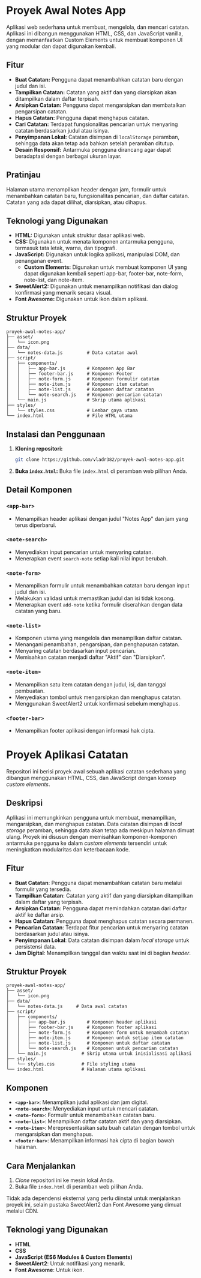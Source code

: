 # Proyek Awal Notes App

Aplikasi web sederhana untuk membuat, mengelola, dan mencari catatan. Aplikasi ini dibangun menggunakan HTML, CSS, dan JavaScript vanilla, dengan memanfaatkan Custom Elements untuk membuat komponen UI yang modular dan dapat digunakan kembali.

## Fitur

* **Buat Catatan:** Pengguna dapat menambahkan catatan baru dengan judul dan isi.
* **Tampilkan Catatan:** Catatan yang aktif dan yang diarsipkan akan ditampilkan dalam daftar terpisah.
* **Arsipkan Catatan:** Pengguna dapat mengarsipkan dan membatalkan pengarsipan catatan.
* **Hapus Catatan:** Pengguna dapat menghapus catatan.
* **Cari Catatan:** Terdapat fungsionalitas pencarian untuk menyaring catatan berdasarkan judul atau isinya.
* **Penyimpanan Lokal:** Catatan disimpan di `localStorage` peramban, sehingga data akan tetap ada bahkan setelah peramban ditutup.
* **Desain Responsif:** Antarmuka pengguna dirancang agar dapat beradaptasi dengan berbagai ukuran layar.

## Pratinjau

Halaman utama menampilkan header dengan jam, formulir untuk menambahkan catatan baru, fungsionalitas pencarian, dan daftar catatan. Catatan yang ada dapat dilihat, diarsipkan, atau dihapus.

## Teknologi yang Digunakan

* **HTML:** Digunakan untuk struktur dasar aplikasi web.
* **CSS:** Digunakan untuk menata komponen antarmuka pengguna, termasuk tata letak, warna, dan tipografi.
* **JavaScript:** Digunakan untuk logika aplikasi, manipulasi DOM, dan penanganan event.
    * **Custom Elements:** Digunakan untuk membuat komponen UI yang dapat digunakan kembali seperti app-bar, footer-bar, note-form, note-list, dan note-item.
* **SweetAlert2:** Digunakan untuk menampilkan notifikasi dan dialog konfirmasi yang menarik secara visual.
* **Font Awesome:** Digunakan untuk ikon dalam aplikasi.

## Struktur Proyek

```
proyek-awal-notes-app/
├── asset/
│   └── icon.png
├── data/
│   └── notes-data.js         # Data catatan awal
├── script/
│   ├── components/
│   │   ├── app-bar.js        # Komponen App Bar
│   │   ├── footer-bar.js     # Komponen Footer
│   │   ├── note-form.js      # Komponen formulir catatan
│   │   ├── note-item.js      # Komponen item catatan
│   │   ├── note-list.js      # Komponen daftar catatan
│   │   └── note-search.js    # Komponen pencarian catatan
│   └── main.js               # Skrip utama aplikasi
├── styles/
│   └── styles.css            # Lembar gaya utama
└── index.html                # File HTML utama
```

## Instalasi dan Penggunaan

1.  **Kloning repositori:**
    ```bash
    git clone https://github.com/vladr382/proyek-awal-notes-app.git
    ```
2.  **Buka `index.html`:**
    Buka file `index.html` di peramban web pilihan Anda.

## Detail Komponen

### `<app-bar>`

* Menampilkan header aplikasi dengan judul "Notes App" dan jam yang terus diperbarui.

### `<note-search>`

* Menyediakan input pencarian untuk menyaring catatan.
* Menerapkan event `search-note` setiap kali nilai input berubah.

### `<note-form>`

* Menampilkan formulir untuk menambahkan catatan baru dengan input judul dan isi.
* Melakukan validasi untuk memastikan judul dan isi tidak kosong.
* Menerapkan event `add-note` ketika formulir diserahkan dengan data catatan yang baru.

### `<note-list>`

* Komponen utama yang mengelola dan menampilkan daftar catatan.
* Menangani penambahan, pengarsipan, dan penghapusan catatan.
* Menyaring catatan berdasarkan input pencarian.
* Memisahkan catatan menjadi daftar "Aktif" dan "Diarsipkan".

### `<note-item>`

* Menampilkan satu item catatan dengan judul, isi, dan tanggal pembuatan.
* Menyediakan tombol untuk mengarsipkan dan menghapus catatan.
* Menggunakan SweetAlert2 untuk konfirmasi sebelum menghapus.

### `<footer-bar>`

* Menampilkan footer aplikasi dengan informasi hak cipta.
# Proyek Aplikasi Catatan

Repositori ini berisi proyek awal sebuah aplikasi catatan sederhana yang dibangun menggunakan HTML, CSS, dan JavaScript dengan konsep *custom elements*.

## Deskripsi

Aplikasi ini memungkinkan pengguna untuk membuat, menampilkan, mengarsipkan, dan menghapus catatan. Data catatan disimpan di *local storage* peramban, sehingga data akan tetap ada meskipun halaman dimuat ulang. Proyek ini disusun dengan memisahkan komponen-komponen antarmuka pengguna ke dalam *custom elements* tersendiri untuk meningkatkan modularitas dan keterbacaan kode.

## Fitur

* **Buat Catatan**: Pengguna dapat menambahkan catatan baru melalui formulir yang tersedia.
* **Tampilkan Catatan**: Catatan yang aktif dan yang diarsipkan ditampilkan dalam daftar yang terpisah.
* **Arsipkan Catatan**: Pengguna dapat memindahkan catatan dari daftar aktif ke daftar arsip.
* **Hapus Catatan**: Pengguna dapat menghapus catatan secara permanen.
* **Pencarian Catatan**: Terdapat fitur pencarian untuk menyaring catatan berdasarkan judul atau isinya.
* **Penyimpanan Lokal**: Data catatan disimpan dalam *local storage* untuk persistensi data.
* **Jam Digital**: Menampilkan tanggal dan waktu saat ini di bagian *header*.

## Struktur Proyek

```
proyek-awal-notes-app/
├── asset/
│   └── icon.png
├── data/
│   └── notes-data.js     # Data awal catatan
├── script/
│   ├── components/
│   │   ├── app-bar.js        # Komponen header aplikasi
│   │   ├── footer-bar.js     # Komponen footer aplikasi
│   │   ├── note-form.js      # Komponen form untuk menambah catatan
│   │   ├── note-item.js      # Komponen untuk setiap item catatan
│   │   ├── note-list.js      # Komponen untuk daftar catatan
│   │   └── note-search.js    # Komponen untuk pencarian catatan
│   └── main.js             # Skrip utama untuk inisialisasi aplikasi
├── styles/
│   └── styles.css          # File styling utama
└── index.html              # Halaman utama aplikasi
```

## Komponen

* **`<app-bar>`**: Menampilkan judul aplikasi dan jam digital.
* **`<note-search>`**: Menyediakan input untuk mencari catatan.
* **`<note-form>`**: Formulir untuk menambahkan catatan baru.
* **`<note-list>`**: Menampilkan daftar catatan aktif dan yang diarsipkan.
* **`<note-item>`**: Merepresentasikan satu buah catatan dengan tombol untuk mengarsipkan dan menghapus.
* **`<footer-bar>`**: Menampilkan informasi hak cipta di bagian bawah halaman.

## Cara Menjalankan

1.  *Clone* repositori ini ke mesin lokal Anda.
2.  Buka file `index.html` di peramban web pilihan Anda.

Tidak ada dependensi eksternal yang perlu diinstal untuk menjalankan proyek ini, selain pustaka SweetAlert2 dan Font Awesome yang dimuat melalui CDN.

## Teknologi yang Digunakan

* **HTML**
* **CSS**
* **JavaScript (ES6 Modules & Custom Elements)**
* **SweetAlert2**: Untuk notifikasi yang menarik.
* **Font Awesome**: Untuk ikon.
